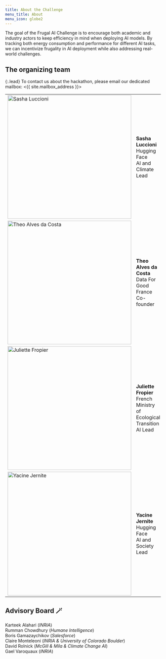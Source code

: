 ```yaml
---
title: About the Challenge
menu_title: About
menu_icon: globe2
---
```


The goal of the Frugal AI Challenge is to encourage both academic and industry actors to keep efficiency in mind when deploying AI models. By tracking both energy consumption and performance for different AI tasks, we can incentivize frugality in AI deployment while also addressing real-world challenges.

## The organizing team

{:.lead}
To contact us about the hackathon, please email our dedicated mailbox:
<{{ site.mailbox_address }}>

<table class="team-list">
    <tr>
        <td>
            <img alt="Sasha Luccioni" src="https://github.com/user-attachments/assets/70958e19-33ad-42e7-93b4-36ad1744a5b0" width="400" >
        </td>
        <td>
            <strong>Sasha Luccioni</strong>
            <span class="profile-links">
                <a title="Website" href="https://sashaluccioni.com/"><i class="bi bi-globe2"></i></a>
                <a title="Twitter" href="https://twitter.com/SashaMTL"><i class="bi bi-twitter"></i></a>
            </span>
            <br>Hugging Face
            <br> AI and Climate Lead
        </td>
    </tr>
    <tr>
        <td>
            <img alt="Theo Alves da Costa" src="https://github.com/user-attachments/assets/574b4b89-eee0-4b49-ab16-0db00e11897f" width="400" >
        </td>
        <td>
            <strong>Theo Alves da Costa </strong>
            <span class="profile-links">
                <a title="LinkedIn" href="https://www.linkedin.com/in/th%C3%A9o-alves-da-costa-09397a82/"><i class="bi bi-globe2"></i></a>
                <a title="Twitter" href="https://twitter.com/theolvsdc"><i class="bi bi-twitter"></i></a>
            </span>
            <br>Data For Good France
            <br> Co-founder
        </td>
    </tr>
    <tr>
        <td>
            <img alt="Juliette Fropier" src="https://github.com/user-attachments/assets/06bc49da-264c-4f07-bd44-6a8b9679b464" width="400" >
        </td>
        <td>
            <strong>Juliette Fropier</strong>
            <br>French Ministry of Ecological Transition
            <br> AI Lead 
        </td>
    </tr>
    <tr>
        <td>
            <img alt="Yacine Jernite" src="https://github.com/user-attachments/assets/f80755bf-d882-49a0-9ce9-29e8f8954652" width="400" >
        </td>
        <td>
            <strong>Yacine Jernite</strong>
            <span class="profile-links">
                <a title="Website" href="https://yjernite.github.io/"><i class="bi bi-globe2"></i></a>
                <a title="Twitter" href="https://x.com/YJernite"><i class="bi bi-twitter"></i></a>
            </span>
            <br> Hugging Face
            <br> AI and Society Lead
        </td>
    </tr>
</table>

## Advisory Board 🪄
Karteek Alahari (*INRIA*) <br>
Rumman Chowdhury (*Humane Intelligence*) <br>
Boris Gamazaychikov (*Salesforce*) <br>
Claire Monteleoni (*INRIA & University of Colorado Boulder*) <br>
David Rolnick (*McGill & Mila & Climate Change AI*) <br>
Gael Varoquaux (*INRIA*) <br>
